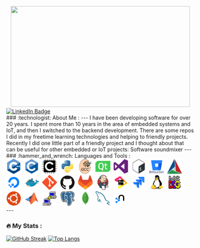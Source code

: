 <div id="topgif" align="center">
	<img src="https://giphy.com/embed/XGz6o7pFxnJeHlPVKh" width="480" height="270" />
</div>
<div id="badges">
  <a href="https://www.linkedin.com/in/alex-alyoshkin/">
    <img src="https://img.shields.io/badge/LinkedIn-blue?style=for-the-badge&logo=linkedin&logoColor=white" alt="LinkedIn Badge"/>
  </a>
</div>
### :technologist: About Me :
---
I have been developing software for over 20 years. I spent more than 10 years in the area of embedded systems and IoT, and then I switched to the backend development.
There are some repos I did in my freetime learning technologies and helping to friendly projects.
Recently I did one little part of a friendly project and I thought about that can be useful for other embedded or IoT projects:
Software soundmixer
---
### :hammer_and_wrench: Languages and Tools :
	<div >
		<img src="https://github.com/devicons/devicon/blob/master/icons/cplusplus/cplusplus-original.svg" title="C++" alt="C++" width="40" height="40"/>&nbsp;
		<img src="https://github.com/devicons/devicon/blob/master/icons/c/c-original.svg" title="C" alt="C" width="40" height="40"/>&nbsp;
		<img src="https://github.com/devicons/devicon/blob/master/icons/embeddedc/embeddedc-original.svg" title="Emb. C" alt="Emb. C" width="40" height="40"/>&nbsp;
		<img src="https://github.com/devicons/devicon/blob/master/icons/python/python-original.svg" title="Python" alt="Python" width="40" height="40"/>&nbsp;
		<img src="https://github.com/devicons/devicon/blob/master/icons/gcc/gcc-original.svg" title="GCC" alt="GCC" width="40" height="40"/>&nbsp;
		<img src="https://github.com/devicons/devicon/blob/master/icons/qt/qt-original.svg" title="QT5" alt="QT5" width="40" height="40"/>&nbsp;
		<img src="https://github.com/devicons/devicon/blob/master/icons/visualstudio/visualstudio-plain.svg" title="VS" alt="VS" width="40" height="40"/>&nbsp;
		<img src="https://github.com/devicons/devicon/blob/master/icons/bash/bash-original.svg" title="Bash" alt="Bash" width="40" height="40"/>&nbsp;
		<img src="https://github.com/devicons/devicon/blob/master/icons/bitbucket/bitbucket-original-wordmark.svg" title="Bitbucket" alt="Bitbucket" width="40" height="40"/>&nbsp;
		<img src="https://github.com/devicons/devicon/blob/master/icons/cmake/cmake-original.svg" title="CMake" alt="CMake" width="40" height="40"/>&nbsp;
		<img src="https://github.com/devicons/devicon/blob/master/icons/digitalocean/digitalocean-original.svg" title="DigitalOcean" alt="DigitalOcean" width="40" height="40"/>&nbsp;
		<img src="https://github.com/devicons/devicon/blob/master/icons/docker/docker-original.svg" title="Docker" alt="Docker" width="40" height="40"/>&nbsp;
		<img src="https://github.com/devicons/devicon/blob/master/icons/git/git-original.svg" title="Git" alt="Git" width="40" height="40"/>&nbsp;
		<img src="https://github.com/devicons/devicon/blob/master/icons/github/github-original.svg" title="GitHub" alt="GitHub" width="40" height="40"/>&nbsp;
		<img src="https://github.com/devicons/devicon/blob/master/icons/gitlab/gitlab-original.svg" title="GitLab" alt="GitLab" width="40" height="40"/>&nbsp;
		<img src="https://github.com/devicons/devicon/blob/master/icons/jenkins/jenkins-original.svg" title="Jenkins" alt="Jenkins" width="40" height="40"/>&nbsp;
		<img src="https://github.com/devicons/devicon/blob/master/icons/jetbrains/jetbrains-original.svg" title="Jetbrains compilers" alt="Jetbrains compilers" width="40" height="40"/>&nbsp;
		<img src="https://github.com/devicons/devicon/blob/master/icons/jira/jira-original.svg" title="Jira" alt="Jira" width="40" height="40"/>&nbsp;
		<img src="https://github.com/devicons/devicon/blob/master/icons/linux/linux-original.svg" title="Linux" alt="Linux" width="40" height="40"/>&nbsp;
		<img src="https://github.com/devicons/devicon/blob/master/icons/msdos/msdos-original.svg" title="MS-DOS" alt="MS-DOS" width="40" height="40"/>&nbsp;
		<img src="https://github.com/devicons/devicon/blob/master/icons/ubuntu/ubuntu-plain.svg" title="Ubuntu" alt="Ubuntu" width="40" height="40"/>&nbsp;
		<img src="https://github.com/devicons/devicon/blob/master/icons/matlab/matlab-original.svg" title="MatLab" alt="MatLab" width="40" height="40"/>&nbsp;
		<img src="https://github.com/devicons/devicon/blob/master/icons/putty/putty-original.svg" title="Putty" alt="Putty" width="40" height="40"/>&nbsp;
		<img src="https://github.com/devicons/devicon/blob/master/icons/postgresql/postgresql-original.svg" title="PostgreSQL" alt="PostgreSQL" width="40" height="40"/>&nbsp;
		<img src="https://github.com/devicons/devicon/blob/master/icons/mongodb/mongodb-original.svg" title="MongoDB" alt="MongoDB" width="40" height="40"/>&nbsp;
		<img src="https://github.com/devicons/devicon/blob/master/icons/mysql/mysql-original.svg" title="MySql" alt="MySql" width="40" height="40"/>&nbsp;
		<img src="https://github.com/devicons/devicon/blob/master/icons/neo4j/neo4j-original.svg" title="Neo4j" alt="Neo4j" width="40" height="40"/>&nbsp;
	</div>
---

### :fire: My Stats :
[![GitHub Streak](http://github-readme-streak-stats.herokuapp.com?user=Saotomych&theme=vue&mode=weekly)](https://git.io/streak-stats)
[![Top Langs](https://github-readme-stats.vercel.app/api/top-langs/?username=your-github-username&layout=compact)](https://github.com/anuraghazra/github-readme-stats)
